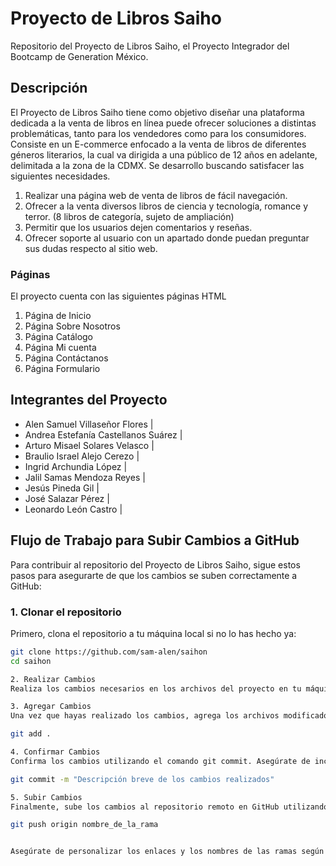 # Proyecto de Libros Saiho

Repositorio del Proyecto de Libros Saiho, el Proyecto Integrador del Bootcamp de Generation México.

## Descripción

El Proyecto de Libros Saiho tiene como objetivo diseñar una plataforma dedicada a la venta de libros en línea puede ofrecer soluciones a distintas problemáticas, tanto para los vendedores como para los consumidores. Consiste en un E-commerce enfocado a la venta de libros de diferentes géneros literarios, la cual va dirigida a una público de 12 años en adelante, delimitada a la zona de la CDMX. Se desarrollo buscando satisfacer las siguientes necesidades.

1. Realizar una página web de venta de libros de fácil navegación.
2. Ofrecer a la venta diversos libros de ciencia y tecnología, romance y terror. (8 libros de categoría, sujeto de ampliación)
3. Permitir que los usuarios dejen comentarios y reseñas.
4. Ofrecer soporte al usuario con un apartado donde puedan preguntar sus dudas respecto al sitio web.

### Páginas
El proyecto cuenta con las siguientes páginas HTML
1) Página de Inicio
2) Página Sobre Nosotros
3) Página Catálogo
4) Página Mi cuenta
5) Página Contáctanos
6) Página Formulario

## Integrantes del Proyecto

* Alen Samuel Villaseñor Flores | 
* Andrea Estefanía Castellanos Suárez | 
* Arturo Misael Solares Velasco | 
* Braulio Israel Alejo Cerezo | 
* Ingrid Archundia López | 
* Jalil Samas Mendoza Reyes | 
* Jesús Pineda Gil | 
* José Salazar Pérez | 
* Leonardo León Castro | 

## Flujo de Trabajo para Subir Cambios a GitHub

Para contribuir al repositorio del Proyecto de Libros Saiho, sigue estos pasos para asegurarte de que los cambios se suben correctamente a GitHub:

### 1. Clonar el repositorio

Primero, clona el repositorio a tu máquina local si no lo has hecho ya:

```bash
git clone https://github.com/sam-alen/saihon
cd saihon

2. Realizar Cambios
Realiza los cambios necesarios en los archivos del proyecto en tu máquina local.

3. Agregar Cambios
Una vez que hayas realizado los cambios, agrega los archivos modificados al área de preparación utilizando el comando git add:

git add .

4. Confirmar Cambios
Confirma los cambios utilizando el comando git commit. Asegúrate de incluir un mensaje descriptivo que explique los cambios realizados:

git commit -m "Descripción breve de los cambios realizados"

5. Subir Cambios
Finalmente, sube los cambios al repositorio remoto en GitHub utilizando el comando git push:

git push origin nombre_de_la_rama


Asegúrate de personalizar los enlaces y los nombres de las ramas según corresponda a tu proyecto específico.
